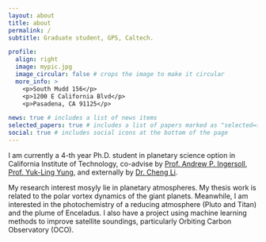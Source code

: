 ```yaml
---
layout: about
title: about
permalink: /
subtitle: Graduate student, GPS, Caltech.

profile:
  align: right
  image: mypic.jpg
  image_circular: false # crops the image to make it circular
  more_info: >
    <p>South Mudd 156</p>
    <p>1200 E California Blvd</p>
    <p>Pasadena, CA 91125</p>

news: true # includes a list of news items
selected_papers: true # includes a list of papers marked as "selected={true}"
social: true # includes social icons at the bottom of the page
---
```


I am currently a 4-th year Ph.D. student in planetary science option in California Institute of Technology, co-advise by [Prof. Andrew P. Ingersoll](https://en.wikipedia.org/wiki/Andrew_Ingersoll), [Prof. Yuk-Ling Yung](https://en.wikipedia.org/wiki/Yuk_L._Yung), and externally by [Dr. Cheng Li](https://li.engin.umich.edu/).

My research interest mosyly lie in planetary atmospheres. My thesis work is related to the polar vortex dynamics of the giant planets. Meanwhile, I am interested in the photochemistry of a reducing atmosphere (Pluto and Titan) and the plume of Enceladus. I also have a project using machine learning methods to improve satellite soundings, particularly Orbiting Carbon Observatory (OCO).
